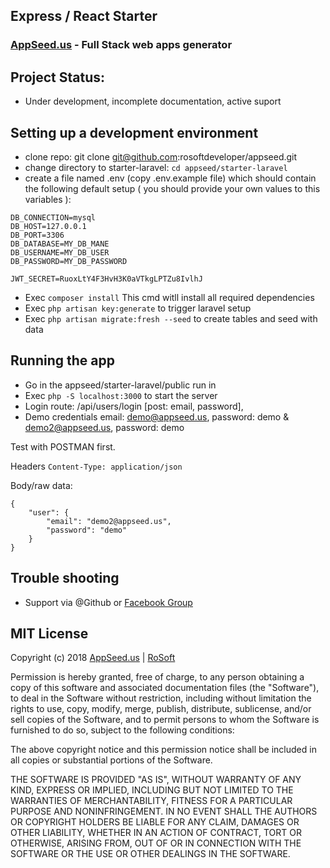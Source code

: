 ## Express / React Starter 
### [AppSeed.us](https://www.appseed.us/?ref=github) - Full Stack web apps generator   

## Project Status: 

* Under development, incomplete documentation, active suport

## Setting up a development environment

* clone repo: git clone git@github.com:rosoftdeveloper/appseed.git
* change directory to starter-laravel: `cd appseed/starter-laravel`
* create a file named .env (copy .env.example file) which should contain the following default setup ( you should provide your own values to this variables ):
```
DB_CONNECTION=mysql
DB_HOST=127.0.0.1
DB_PORT=3306
DB_DATABASE=MY_DB_MANE
DB_USERNAME=MY_DB_USER
DB_PASSWORD=MY_DB_PASSWORD

JWT_SECRET=RuoxLtY4F3HvH3K0aVTkgLPTZu8IvlhJ
```

* Exec `composer install` This cmd witll install all required dependencies
* Exec `php artisan key:generate` to trigger laravel setup
* Exec `php artisan migrate:fresh --seed` to create tables and seed with data

## Running the app

* Go in the appseed/starter-laravel/public run in 
* Exec `php -S localhost:3000` to start the server
* Login route: /api/users/login [post: email, password],
* Demo credentials email: demo@appseed.us, password: demo & demo2@appseed.us, password: demo

Test with POSTMAN first.

Headers ```Content-Type: application/json```

Body/raw data: 
```
{
	"user": {
		"email": "demo2@appseed.us",
		"password": "demo"
	}
}
```

## Trouble shooting

* Support via @Github or [Facebook Group](https://www.facebook.com/groups/fullstack.apps.generator) 

## MIT License

Copyright (c) 2018 [AppSeed.us](https://www.appseed.us/?ref=github) | [RoSoft](https://www.rosoftware.ro/?ref=github)

Permission is hereby granted, free of charge, to any person obtaining a copy
of this software and associated documentation files (the "Software"), to deal
in the Software without restriction, including without limitation the rights
to use, copy, modify, merge, publish, distribute, sublicense, and/or sell
copies of the Software, and to permit persons to whom the Software is
furnished to do so, subject to the following conditions:

The above copyright notice and this permission notice shall be included in all
copies or substantial portions of the Software.

THE SOFTWARE IS PROVIDED "AS IS", WITHOUT WARRANTY OF ANY KIND, EXPRESS OR
IMPLIED, INCLUDING BUT NOT LIMITED TO THE WARRANTIES OF MERCHANTABILITY,
FITNESS FOR A PARTICULAR PURPOSE AND NONINFRINGEMENT. IN NO EVENT SHALL THE
AUTHORS OR COPYRIGHT HOLDERS BE LIABLE FOR ANY CLAIM, DAMAGES OR OTHER
LIABILITY, WHETHER IN AN ACTION OF CONTRACT, TORT OR OTHERWISE, ARISING FROM,
OUT OF OR IN CONNECTION WITH THE SOFTWARE OR THE USE OR OTHER DEALINGS IN THE
SOFTWARE.
